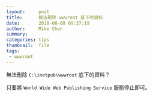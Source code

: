 ```yaml
---
layout:     post
title:      無法刪除 wwwroot 底下的資料
date:       2018-08-08 09:37:19
author:     Mike Chen
summary:    
categories: tips
thumbnail:  file
tags:
 - wwwroot
---
```


無法刪除 `C:\inetpub\wwwroot` 底下的資料？

只要將 `World Wide Web Publishing Service` 服務停止即可。